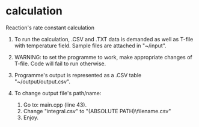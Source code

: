 # calculation
  Reaction's rate constant calculation
 
 1. To run the calculation, .CSV and .TXT data is demanded as well as T-file with temperature field.
    Sample files are attached in "~/input".
 
 2. WARNING: to set the programme to work, make appropriate changes of T-file. Code will fail to run otherwise.

 3. Programme's output is represented as a .CSV table "~/output/output.csv".

 5. To change output file's path/name:
	1. Go to: main.cpp (line 43).
	2. Change "integral.csv" to "(ABSOLUTE PATH)\\filename.csv"
	3. Enjoy.
	
